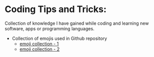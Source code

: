 # Coding Tips and Tricks:

Collection of knowledge I have gained while coding and learning new software, apps or programming languages.

- Collection of emojis used in Github repository
    - [emoji collection - 1](https://github.com/sarunonline/coding_tips/blob/main/github_emojis.md)
    - [emoji collection - 2](https://github.com/sarunonline/coding_tips/blob/main/emojis.md)
